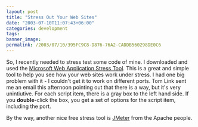 ```yaml
---
layout: post
title: "Stress Out Your Web Sites"
date: "2003-07-10T11:07:43+06:00"
categories: development 
tags: 
banner_image: 
permalink: /2003/07/10/395FC9C8-D876-76A2-CADDB560298DE0C6
---
```


So, I recently needed to stress test some code of mine. I downloaded and used the <a href="http://www.microsoft.com/technet/treeview/default.asp?url=/TechNet/itsolutions/intranet/downloads/webstres.asp?frame=true">Microsoft Web Application Stress Tool</a>. This is a great and simple tool to help you see how your web sites work under stress. I had one big problem with it - I couldn't get it to work on different ports. Tom Link  sent me an email this afternoon pointing out that there is a way, but it's very unintiutive. For each script item, there is a gray box to the left hand side. If you <b>double</b>-click the box, you get a set of options for the script item, including the port. 

By the way, another nice free stress tool is <a href="http://jakarta.apache.org/jmeter/index.html">JMeter</a> from the Apache people.